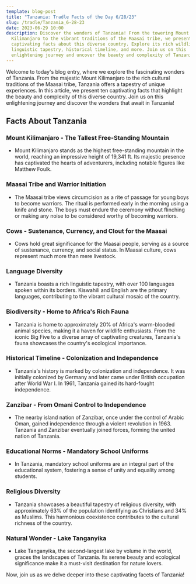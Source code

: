 ```yaml
---
template: blog-post
title: "Tanzania: Tradle Facts of the Day 6/28/23"
slug: /tradle/Tanzania_6-28-23
date: 2023-06-29 10:00
description: Discover the wonders of Tanzania! From the towering Mount
  Kilimanjaro to the vibrant traditions of the Maasai tribe, we present ten
  captivating facts about this diverse country. Explore its rich wildlife,
  linguistic tapestry, historical timeline, and more. Join us on this
  enlightening journey and uncover the beauty and complexity of Tanzania.
---
```

Welcome to today's blog entry, where we explore the fascinating wonders of Tanzania. From the majestic Mount Kilimanjaro to the rich cultural traditions of the Maasai tribe, Tanzania offers a tapestry of unique experiences. In this article, we present ten captivating facts that highlight the beauty and complexity of this diverse country. Join us on this enlightening journey and discover the wonders that await in Tanzania!

## Facts About Tanzania

### Mount Kilimanjaro - The Tallest Free-Standing Mountain

- Mount Kilimanjaro stands as the highest free-standing mountain in the world, reaching an impressive height of 19,341 ft. Its majestic presence has captivated the hearts of adventurers, including notable figures like Matthew Foulk.

### Maasai Tribe and Warrior Initiation

- The Maasai tribe views circumcision as a rite of passage for young boys to become warriors. The ritual is performed early in the morning using a knife and stone. The boys must endure the ceremony without flinching or making any noise to be considered worthy of becoming warriors.

### Cows - Sustenance, Currency, and Clout for the Maasai

- Cows hold great significance for the Maasai people, serving as a source of sustenance, currency, and social status. In Maasai culture, cows represent much more than mere livestock.

### Language Diversity

- Tanzania boasts a rich linguistic tapestry, with over 100 languages spoken within its borders. Kiswahili and English are the primary languages, contributing to the vibrant cultural mosaic of the country.

### Biodiversity - Home to Africa's Rich Fauna

- Tanzania is home to approximately 20% of Africa's warm-blooded animal species, making it a haven for wildlife enthusiasts. From the iconic Big Five to a diverse array of captivating creatures, Tanzania's fauna showcases the country's ecological importance.

### Historical Timeline - Colonization and Independence

- Tanzania's history is marked by colonization and independence. It was initially colonized by Germany and later came under British occupation after World War I. In 1961, Tanzania gained its hard-fought independence.

### Zanzibar - From Omani Control to Independence

- The nearby island nation of Zanzibar, once under the control of Arabic Oman, gained independence through a violent revolution in 1963. Tanzania and Zanzibar eventually joined forces, forming the united nation of Tanzania.

### Educational Norms - Mandatory School Uniforms

- In Tanzania, mandatory school uniforms are an integral part of the educational system, fostering a sense of unity and equality among students.

### Religious Diversity

- Tanzania showcases a beautiful tapestry of religious diversity, with approximately 63% of the population identifying as Christians and 34% as Muslims. This harmonious coexistence contributes to the cultural richness of the country.

### Natural Wonder - Lake Tanganyika

- Lake Tanganyika, the second-largest lake by volume in the world, graces the landscapes of Tanzania. Its serene beauty and ecological significance make it a must-visit destination for nature lovers.

Now, join us as we delve deeper into these captivating facets of Tanzania!
